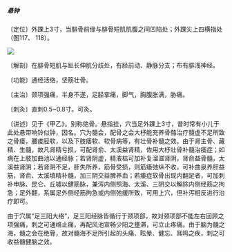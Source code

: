 ##### 悬钟

〔定位〕外踝上3寸，当腓骨前缘与腓骨短肌肌腹之间凹陷处；外踝尖上四横指处（图117、 118）。

![](img/图118.jpg)

〔解剖〕在腓骨短肌与趾长伸肌分歧处，有胫前动、静脉分支；布有腓浅神经。

〔功能〕通经活络，坚筋壮骨。

〔主治〕颈项强痛，半身不遂，足胫挛痛，脚气，胸腹胀满，胁痛。

〔刺灸〕直刺0.5~0.8寸。可灸。

〔讲述〕见于《甲乙》。别称绝骨。悬指挂，穴当足外踝上3寸，昔时常有小儿于此处悬带响铃似钟，因名。穴为髓会，配骨之会大杼能充养骨骼治疗髓虚不足所致之骨痿，腰痠胫软，以及下肢痿软、软骨病等，有壮骨补髓之效。由于肾主骨、藏精、生髓，故凡肾精亏损，可配肾俞、太溪益肾精，佐用大杼壮骨补髓治痿症；如病在上肢加曲池以通经脉；若肾阴虚，精液枯可加补复溜滋肾阴，肾俞益骨髓，太溪益肾阴；若肾阴不足，肝失所养，筋骨受损，则筋痿弛纵不收，可补曲泉养肝益筋，肾俞、太溪填精补髓，加三阴交益脾养血；若痿症软骨出现内翻足者，可加刺补申脉、昆仑、丘墟以健筋脉，兼泻内侧照海、太溪、三阴交以解除内侧经筋之拘急；足外翻，系属足外侧经筋拘急或内侧弛缓所致，可用上穴，但补泻相反进行治疗即可。

由于穴属“足三阳大络”，足三阳经脉皆循行于颈项部，故对颈项部不能左右回顾之项强痛，刺之可通络止痛，再配风池宣畅少阳之壅滞，可立止疼痛。由于脑为髓之海，髓之会在绝骨，故对髓海不足所引起的头痛、眩晕、健忘、耳鸣之疾，刺之可收益髓健脑之效。
